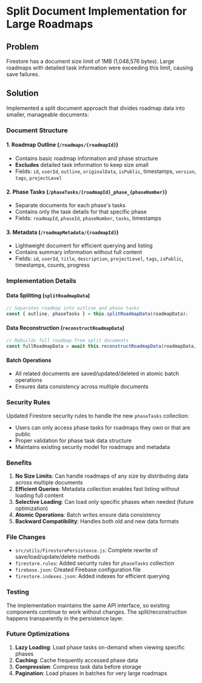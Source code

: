 # Split Document Implementation for Large Roadmaps

## Problem
Firestore has a document size limit of 1MB (1,048,576 bytes). Large roadmaps with detailed task information were exceeding this limit, causing save failures.

## Solution
Implemented a split document approach that divides roadmap data into smaller, manageable documents:

### Document Structure

#### 1. **Roadmap Outline** (`/roadmaps/{roadmapId}`)
- Contains basic roadmap information and phase structure
- **Excludes** detailed task information to keep size small
- Fields: `id`, `userId`, `outline`, `originalData`, `isPublic`, timestamps, `version`, `tags`, `projectLevel`

#### 2. **Phase Tasks** (`/phaseTasks/{roadmapId}_phase_{phaseNumber}`)
- Separate documents for each phase's tasks
- Contains only the task details for that specific phase
- Fields: `roadmapId`, `phaseId`, `phaseNumber`, `tasks`, timestamps

#### 3. **Metadata** (`/roadmapMetadata/{roadmapId}`)
- Lightweight document for efficient querying and listing
- Contains summary information without full content
- Fields: `id`, `userId`, `title`, `description`, `projectLevel`, `tags`, `isPublic`, timestamps, counts, progress

### Implementation Details

#### Data Splitting (`splitRoadmapData`)
```javascript
// Separates roadmap into outline and phase tasks
const { outline, phaseTasks } = this.splitRoadmapData(roadmapData);
```

#### Data Reconstruction (`reconstructRoadmapData`)
```javascript
// Rebuilds full roadmap from split documents
const fullRoadmapData = await this.reconstructRoadmapData(roadmapData, phaseTasksSnap);
```

#### Batch Operations
- All related documents are saved/updated/deleted in atomic batch operations
- Ensures data consistency across multiple documents

### Security Rules
Updated Firestore security rules to handle the new `phaseTasks` collection:
- Users can only access phase tasks for roadmaps they own or that are public
- Proper validation for phase task data structure
- Maintains existing security model for roadmaps and metadata

### Benefits
1. **No Size Limits**: Can handle roadmaps of any size by distributing data across multiple documents
2. **Efficient Queries**: Metadata collection enables fast listing without loading full content
3. **Selective Loading**: Can load only specific phases when needed (future optimization)
4. **Atomic Operations**: Batch writes ensure data consistency
5. **Backward Compatibility**: Handles both old and new data formats

### File Changes
- `src/utils/FirestorePersistence.js`: Complete rewrite of save/load/update/delete methods
- `firestore.rules`: Added security rules for `phaseTasks` collection
- `firebase.json`: Created Firebase configuration file
- `firestore.indexes.json`: Added indexes for efficient querying

### Testing
The implementation maintains the same API interface, so existing components continue to work without changes. The split/reconstruction happens transparently in the persistence layer.

### Future Optimizations
1. **Lazy Loading**: Load phase tasks on-demand when viewing specific phases
2. **Caching**: Cache frequently accessed phase data
3. **Compression**: Compress task data before storage
4. **Pagination**: Load phases in batches for very large roadmaps
